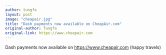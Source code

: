 ```yaml
---
author: tungfa
layout: post
image: "cheapair.jpg"
title: "Dash payments now available on CheapAir.com"
original-author: Tungfa
original-link: https://www.cheapair.com
---
```



Dash payments now available on
<https://www.cheapair.com>
(happy travels)
